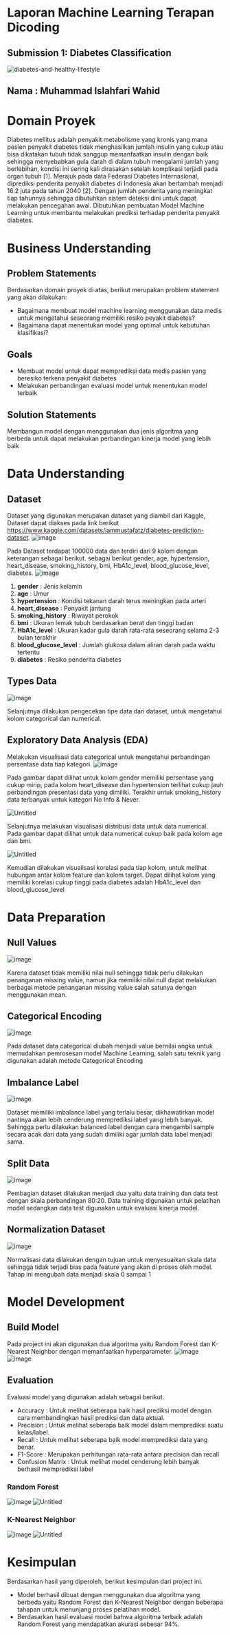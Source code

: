 # Laporan Machine Learning Terapan Dicoding
## Submission 1: Diabetes Classification

![diabetes-and-healthy-lifestyle](https://github.com/user-attachments/assets/f921062a-a667-4f44-8bb8-3384704bd976)

## Nama : Muhammad Islahfari Wahid

# Domain Proyek
Diabetes mellitus adalah penyakit metabolisme yang kronis yang mana pesien penyakit diabetes tidak menghasilkan jumlah insulin yang cukup atau bisa dikatakan tubuh tidak sanggup memanfaatkan insulin dengan baik sehingga menyebabkan gula darah di dalam tubuh mengalami jumlah yang berlebihan, kondisi ini sering kali dirasakan setelah komplikasi terjadi pada organ tubuh [1]. Merajuk pada data Federasi Diabetes Internasional, diprediksi penderita penyakit diabetes di Indonesia akan bertambah menjadi 16.2 juta pada tahun 2040 [2]. Dengan jumlah penderita yang meningkat tiap tahunnya sehingga dibutuhkan sistem deteksi dini untuk dapat melakukan pencegahan awal. Dibutuhkan pembuatan Model Machine Learning untuk membantu melakukan prediksi terhadap penderita penyakit diabetes.

# Business Understanding
## Problem Statements
Berdasarkan domain proyek di atas, berikut merupakan problem statement yang akan dilakukan:
* Bagaimana membuat model machine learning menggunakan data medis untuk mengetahui seseorang memiliki resiko peyakit diabetes?
* Bagaimana dapat menentukan model yang optimal untuk kebutuhan klasifikasi?

## Goals
* Membuat model untuk dapat memprediksi data medis pasien yang beresiko terkena penyakit diabetes
* Melakukan perbandingan evaluasi model untuk menentukan model terbaik

## Solution Statements
Membangun model dengan menggunakan dua jenis algoritma yang berbeda untuk dapat melakukan perbandingan kinerja model yang lebih baik

# Data Understanding
## Dataset
Dataset yang digunakan merupakan dataset yang diambil dari Kaggle, Dataset dapat diakses pada link berikut https://www.kaggle.com/datasets/iammustafatz/diabetes-prediction-dataset.
![image](https://github.com/user-attachments/assets/9644421f-147b-4f5a-ad60-dc89048a724e)

Pada Dataset terdapat 100000 data dan terdiri dari 9 kolom dengan keterangan sebagai berikut. sebagai berikut gender, age, hypertension, heart_disease, smoking_history, bmi, HbA1c_level, blood_glucose_level, diabetes.
![image](https://github.com/user-attachments/assets/7cfa1766-fc3f-4058-9048-f0de5a0dde10)

1. **gender** : Jenis kelamin
2. **age** : Umur
3. **hypertension** : Kondisi tekanan darah terus meningkan pada arteri
4. **heart_disease** : Penyakit jantung
5. **smoking_history** : Riwayat perokok
6. **bmi** : Ukuran lemak tubuh berdasarkan berat dan tinggi badan
7. **HbA1c_level** : Ukuran kadar gula darah rata-rata seseorang selama 2-3 bulan terakhir
8. **blood_glucose_level** : Jumlah glukosa dalam aliran darah pada waktu tertentu
9. **diabetes** : Resiko penderita diabetes

## Types Data
![image](https://github.com/user-attachments/assets/524b72be-0e50-42cb-a6e7-eed038a365e3)

Selanjutnya dilakukan pengecekan tipe data dari dataset, untuk mengetahui kolom categorical dan numerical.

## Exploratory Data Analysis (EDA)
Melakukan visualisasi data categorical untuk mengetahui perbandingan persentase data tiap kategori.
![image](https://github.com/user-attachments/assets/c186f56e-a162-44ae-8932-7eadbb6c6216)

Pada gambar dapat dilihat untuk kolom gender memiliki persentase yang cukup mirip, pada kolom heart_disease dan hypertension terlihat cukup jauh perbandingan presentasi data yang dimiliki. Terakhir untuk smoking_history data terbanyak untuk kategori No Info & Never.

![Untitled](https://github.com/user-attachments/assets/0bea36d9-46df-4363-b42f-ca5c66b80077)

Selanjutnya melakukan visualisasi distribusi data untuk data numerical. Pada gambar dapat dilihat untuk data numerical cukup baik pada kolom age dan bmi.

![Untitled](https://github.com/user-attachments/assets/a4faf8af-9225-4143-8ce6-e2ed131c12cc)

Kemudian dilakukan visualisasi korelasi pada tiap kolom, untuk melihat hubungan antar kolom feature dan kolom target. Dapat dilihat kolom yang memiliki korelasi cukup tinggi pada diabetes adalah HbA1c_level dan blood_glucose_level

# Data Preparation
## Null Values
![image](https://github.com/user-attachments/assets/191f5ad6-aa0e-4dad-b3e4-f7ffbc1d50c7)

Karena dataset tidak memiliki nilai null sehingga tidak perlu dilakukan penanganan missing value, namun jika memiliki nilai null dapat melakukan berbagai metode penanganan missing value salah satunya dengan menggunakan mean.

## Categorical Encoding
![image](https://github.com/user-attachments/assets/d9e8ce3b-5e81-4442-940e-a08b2a3c4805)

Pada dataset data categorical diubah menjadi value bernilai angka untuk memudahkan pemrosesan model Machine Learning, salah satu teknik yang digunakan adalah metode Categorical Encoding

## Imbalance Label
![image](https://github.com/user-attachments/assets/eec4eea5-911a-4423-9d83-44bc79ce5828)

Dataset memiliki imbalance label yang terlalu besar, dikhawatirkan model nantinya akan lebih cenderung memprediksi label yang lebih banyak. Sehingga perlu dilakukan balanced label dengan cara mengambil sample secara acak dari data yang sudah dimiliki agar jumlah data label menjadi sama.

## Split Data
![image](https://github.com/user-attachments/assets/16feafdc-f4f5-42a7-8e73-c60dd7951f67)

Pembagian dataset dilakukan menjadi dua yaitu data training dan data test dengan skala perbandingan 80:20. Data training digunakan untuk pelatihan model sedangkan data test digunakan untuk evaluasi kinerja model.

## Normalization Dataset
![image](https://github.com/user-attachments/assets/be3bb4a4-d775-4119-8054-43dbfcacd355)

Normalisasi data dilakukan dengan tujuan untuk menyesuaikan skala data sehingga tidak terjadi bias pada feature yang akan di proses oleh model. Tahap ini mengubah data menjadi skala 0 sampai 1

# Model Development
## Build Model
Pada project ini akan digunakan dua algoritma yaitu Random Forest dan K-Nearest Neighbor dengan memanfaatkan hyperparameter.
![image](https://github.com/user-attachments/assets/ad3e6bf3-d255-4c21-9528-dd73d6f18519)
![image](https://github.com/user-attachments/assets/892b124a-5d1c-49a2-824d-f0ad68b7691f)

## Evaluation
Evaluasi model yang digunakan adalah sebagai berikut.
* Accuracy : Untuk melihat seberapa baik hasil prediksi model dengan cara membandingkan hasil prediksi dan data aktual.
* Precision : Untuk melihat seberapa baik model dalam memprediksi suatu kelas/label.
* Recall : Untuk melihat seberapa baik model memprediksi data yang benar.
* F1-Score : Merupakan perhitungan rata-rata antara precision dan recall
* Confusion Matrix : Untuk melihat model cenderung lebih banyak berhasil memprediksi label

### Random Forest
![image](https://github.com/user-attachments/assets/b6571eae-682c-40df-a979-3f0efd017165)
![Untitled](https://github.com/user-attachments/assets/50266db8-2d80-40e7-92b4-28d261faf3e0)

### K-Nearest Neighbor
![image](https://github.com/user-attachments/assets/e1e1fda9-dee1-47fb-9cc2-2ca46a17f54f)
![Untitled](https://github.com/user-attachments/assets/3ec0c511-7a2f-45af-9480-8040da072203)

# Kesimpulan
Berdasarkan hasil yang diperoleh, berikut kesimpulan dari project ini.
* Model berhasil dibuat dengan menggunakan dua algoritma yang berbeda yaitu Random Forest dan K-Nearest Neighbor dengan beberapa tahapan untuk menunjang proses pelatihan model. 
* Berdasarkan hasil evaluasi model bahwa algoritma terbaik adalah Random Forest yang mendapatkan akurasi sebesar 94%.

